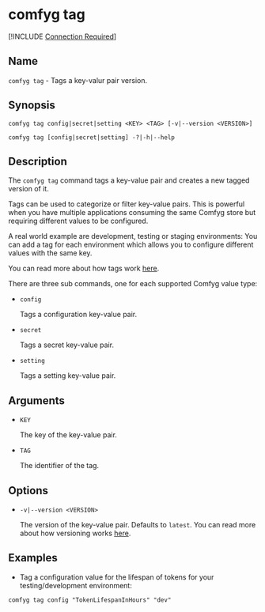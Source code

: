 ﻿# comfyg tag

[!INCLUDE [Connection Required](connection_required_note.md)]

## Name

`comfyg tag` - Tags a key-valur pair version.

## Synopsis

```shell
comfyg tag config|secret|setting <KEY> <TAG> [-v|--version <VERSION>]

comfyg tag [config|secret|setting] -?|-h|--help
```

## Description

The `comfyg tag` command tags a key-value pair and creates a new tagged version of it.

Tags can be used to categorize or filter key-value pairs. This is powerful when you have multiple applications consuming
the same Comfyg store but requiring different values to be configured.

A real world example are development, testing or staging environments: You can add a tag for each environment which
allows you to configure different values with the same key.

You can read more about how tags work [here](../TODO.md).

There are three sub commands, one for each supported Comfyg value type:

- `config`

  Tags a configuration key-value pair.

- `secret`

  Tags a secret key-value pair.

- `setting`

  Tags a setting key-value pair.

## Arguments

- `KEY`

  The key of the key-value pair.

- `TAG`

  The identifier of the tag.

## Options

- `-v|--version <VERSION>`

  The version of the key-value pair. Defaults to `latest`. You can read more about how versioning works [here](../TODO.md).

## Examples

-  Tag a configuration value for the lifespan of tokens for your testing/development environment:

  ```shell
  comfyg tag config "TokenLifespanInHours" "dev"
  ```
